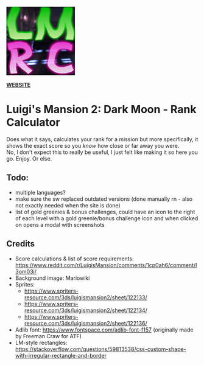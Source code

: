 ![](./logo/180px.png?raw=true)

**[WEBSITE](https://lm2rank.yoshmin.com)**

# Luigi's Mansion 2: Dark Moon - Rank Calculator
Does what it says, calculates your rank for a mission but more specifically, it shows the exact score so you *know* how close or far away you were.  
No, I don't expect this to really be useful, I just felt like making it so here you go. Enjoy. Or else.

## Todo:
- multiple languages?
- make sure the sw replaced outdated versions (done manually rn - also not exactly needed when the site is done)
- list of gold greenies & bonus challenges, could have an icon to the right of each level with a gold greenie/bonus challenge icon and when clicked on opens a modal with screenshots

## Credits
- Score calculations & list of score requirements: https://www.reddit.com/r/LuigisMansion/comments/1cp0ah6/comment/l3om03i/
- Background image: Mariowiki
- Sprites:
	- https://www.spriters-resource.com/3ds/luigismansion2/sheet/122133/
	- https://www.spriters-resource.com/3ds/luigismansion2/sheet/122134/
	- https://www.spriters-resource.com/3ds/luigismansion2/sheet/122136/
- Adlib font: https://www.fontspace.com/adlib-font-f157 (originally made by Freeman Craw for ATF)
- LM-style rectangles: https://stackoverflow.com/questions/59813538/css-custom-shape-with-irregular-rectangle-and-border